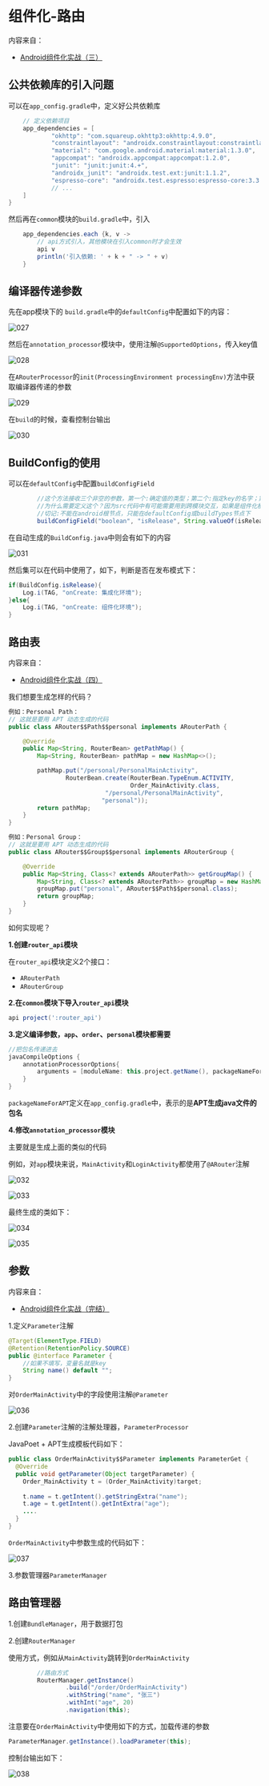 # 组件化-路由

内容来自：

+ [Android组件化实战（三）](https://www.bilibili.com/video/BV1MK4y1m7cu)



## 公共依赖库的引入问题

可以在`app_config.gradle`中，定义好公共依赖库

```groovy
    // 定义依赖项目
    app_dependencies = [
            "okhttp": "com.squareup.okhttp3:okhttp:4.9.0",
            "constraintlayout": "androidx.constraintlayout:constraintlayout:2.0.4",
            "material": "com.google.android.material:material:1.3.0",
            "appcompat": "androidx.appcompat:appcompat:1.2.0",
            "junit": "junit:junit:4.+",
            "androidx_junit": "androidx.test.ext:junit:1.1.2",
            "espresso-core": "androidx.test.espresso:espresso-core:3.3.0"
            // ...
    ]
}
```

然后再在`common`模块的`build.gradle`中，引入

```groovy
    app_dependencies.each {k, v ->
        // api方式引入，其他模块在引入common时才会生效
        api v
        println('引入依赖: ' + k + " -> " + v)
    }
```



## 编译器传递参数

先在app模块下的 `build.gradle`中的`defaultConfig`中配置如下的内容：

![027](https://github.com/winfredzen/Android-Basic/blob/master/%E6%9E%B6%E6%9E%84/images/027.png)

然后在`annotation_processor`模块中，使用注解`@SupportedOptions`，传入key值

![028](https://github.com/winfredzen/Android-Basic/blob/master/%E6%9E%B6%E6%9E%84/images/028.png)

在`ARouterProcessor`的`init(ProcessingEnvironment processingEnv)`方法中获取编译器传递的参数

![029](https://github.com/winfredzen/Android-Basic/blob/master/%E6%9E%B6%E6%9E%84/images/029.png)

在`build`的时候，查看控制台输出

![030](https://github.com/winfredzen/Android-Basic/blob/master/%E6%9E%B6%E6%9E%84/images/030.png)



## BuildConfig的使用

可以在`defaultConfig`中配置`buildConfigField`

```groovy
        //这个方法接收三个非空的参数，第一个:确定值的类型；第二个:指定key的名字；第三个:传值(必须是String)
        //为什么需要定义这个？因为src代码中有可能需要用到跨模块交互，如果是组件化模块显然不行
        //切记:不能在android根节点，只能在defaultConfig或buildTypes节点下
        buildConfigField("boolean", "isRelease", String.valueOf(isRelease));
```

在自动生成的`BuildConfig.java`中则会有如下的内容

![031](https://github.com/winfredzen/Android-Basic/blob/master/%E6%9E%B6%E6%9E%84/images/031.png)

然后集可以在代码中使用了，如下，判断是否在发布模式下：

```java
if(BuildConfig.isRelease){
    Log.i(TAG, "onCreate: 集成化环境");
}else{
    Log.i(TAG, "onCreate: 组件化环境");
}
```



## 路由表

内容来自：

+ [Android组件化实战（四）](https://www.bilibili.com/video/BV1WK4y1m7Dy)

我们想要生成怎样的代码？

```java
例如：Personal Path：
// 这就是要用 APT 动态生成的代码
public class ARouter$$Path$$personal implements ARouterPath {

    @Override
    public Map<String, RouterBean> getPathMap() {
        Map<String, RouterBean> pathMap = new HashMap<>();

        pathMap.put("/personal/PersonalMainActivity",
                RouterBean.create(RouterBean.TypeEnum.ACTIVITY,
                                  Order_MainActivity.class,
                           "/personal/PersonalMainActivity",
                          "personal"));
        return pathMap;
    }
}

例如：Personal Group：
// 这就是要用 APT 动态生成的代码
public class ARouter$$Group$$personal implements ARouterGroup {

    @Override
    public Map<String, Class<? extends ARouterPath>> getGroupMap() {
        Map<String, Class<? extends ARouterPath>> groupMap = new HashMap<>();
        groupMap.put("personal", ARouter$$Path$$personal.class);
        return groupMap;
    }
}
```

如何实现呢？

**1.创建`router_api`模块**

在`router_api`模块定义2个接口：

+ `ARouterPath`
+ `ARouterGroup`



**2.在`common`模块下导入`router_api`模块**

```groovy
api project(':router_api')
```



**3.定义编译参数，`app`、`order`、`personal`模块都需要**

```groovy
//把包名传递进去
javaCompileOptions {
    annotationProcessorOptions{
        arguments = [moduleName: this.project.getName(), packageNameForAPT: packageNameForAPT]
    }
}
```

`packageNameForAPT`定义在`app_config.gradle`中，表示的是**APT生成java文件的包名**



**4.修改`annotation_processor`模块**

主要就是生成上面的类似的代码

例如，对`app`模块来说，`MainActivity`和`LoginActivity`都使用了`@ARouter`注解

![032](https://github.com/winfredzen/Android-Basic/blob/master/%E6%9E%B6%E6%9E%84/images/032.png)

![033](https://github.com/winfredzen/Android-Basic/blob/master/%E6%9E%B6%E6%9E%84/images/033.png)

最终生成的类如下：

![034](https://github.com/winfredzen/Android-Basic/blob/master/%E6%9E%B6%E6%9E%84/images/034.png)

![035](https://github.com/winfredzen/Android-Basic/blob/master/%E6%9E%B6%E6%9E%84/images/035.png)





## 参数

内容来自：

+ [Android组件化实战（完结）](https://www.bilibili.com/video/BV1E5411u7wK)



1.定义`Parameter`注解

```java
@Target(ElementType.FIELD)
@Retention(RetentionPolicy.SOURCE)
public @interface Parameter {
    //如果不填写，变量名就是key
    String name() default "";
}
```

对`OrderMainActivity`中的字段使用注解`@Parameter`

![036](https://github.com/winfredzen/Android-Basic/blob/master/%E6%9E%B6%E6%9E%84/images/036.png)



2.创建`Parameter`注解的注解处理器，`ParameterProcessor`

JavaPoet + APT生成模板代码如下：

```java
public class OrderMainActivity$$Parameter implements ParameterGet {
  @Override
  public void getParameter(Object targetParameter) {
    Order_MainActivity t = (Order_MainActivity)target;
      
    t.name = t.getIntent().getStringExtra("name");
    t.age = t.getIntent().getIntExtra("age");
    ....
  }
}
```

`OrderMainActivity`中参数生成的代码如下：

![037](https://github.com/winfredzen/Android-Basic/blob/master/%E6%9E%B6%E6%9E%84/images/037.png)



3.参数管理器`ParameterManager`



## 路由管理器

1.创建`BundleManager`，用于数据打包

2.创建`RouterManager`

使用方式，例如从`MainActivity`跳转到`OrderMainActivity`

```java
        //路由方式
        RouterManager.getInstance()
                .build("/order/OrderMainActivity")
                .withString("name", "张三")
                .withInt("age", 20)
                .navigation(this);
```

注意要在`OrderMainActivity`中使用如下的方式，加载传递的参数

```java
ParameterManager.getInstance().loadParameter(this);
```

控制台输出如下：

![038](https://github.com/winfredzen/Android-Basic/blob/master/%E6%9E%B6%E6%9E%84/images/038.png)













































